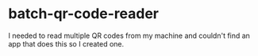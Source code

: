 # batch-qr-code-reader
I needed to read multiple QR codes from my machine and couldn't find an app that does this so I created one.
